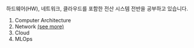 하드웨어(HW), 네트워크, 클라우드를 포함한 전산 시스템 전반을 공부하고 있습니다.

1. Computer Architecture
2. Network [(see more)](notes/2-network.md)
3. Cloud
4. MLOps
